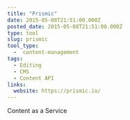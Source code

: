 ```yaml
---
title: "Prismic"
date: 2015-05-08T21:51:00.000Z
posted_date: 2015-05-08T21:51:00.000Z
type: tool
slug: prismic
tool_type: 
  -  content-management
tags:
  - Editing
  - CMS
  - Content API
links:
  website: https://prismic.io/
---
```

Content as a Service